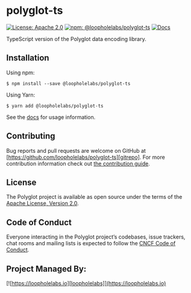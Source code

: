 # polyglot-ts

[![License: Apache 2.0](https://img.shields.io/badge/License-Apache%202.0-brightgreen.svg)][license]
[![npm: @loopholelabs/polyglot-ts](https://img.shields.io/npm/v/@loopholelabs/polyglot-ts)](https://www.npmjs.com/package/@loopholelabs/polyglot-ts)
[![Docs](https://img.shields.io/badge/Docs-TypeDoc-blue.svg)][docs]

TypeScript version of the Polyglot data encoding library.

## Installation

Using npm:

```shell
$ npm install --save @loopholelabs/polyglot-ts
```

Using Yarn:

```shell
$ yarn add @loopholelabs/polyglot-ts
```

See the [docs][docs] for usage information.

## Contributing

Bug reports and pull requests are welcome on GitHub at [https://github.com/loopholelabs/polyglot-ts][gitrepo]. For more contribution information check out [the contribution guide](./CONTRIBUTING.md).

## License

The Polyglot project is available as open source under the terms of the [Apache License, Version 2.0][license].

## Code of Conduct

Everyone interacting in the Polyglot project’s codebases, issue trackers, chat rooms and mailing lists is expected to follow the [CNCF Code of Conduct](https://github.com/cncf/foundation/blob/master/code-of-conduct.md).

## Project Managed By:

[![https://loopholelabs.io][loopholelabs]](https://loopholelabs.io)

[license]: http://www.apache.org/licenses/LICENSE-2.0
[docs]: https://loopholelabs.github.io/polyglot-ts
[gitrepo]: https://github.com/loopholelabs/polyglot-go
[loopholelabs]: https://cdn.loopholelabs.io/loopholelabs/LoopholeLabsLogo.svg
